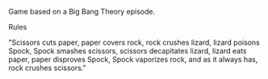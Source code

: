 Game based on a Big Bang Theory episode.

Rules

"Scissors cuts paper,
paper covers rock, 
rock crushes lizard, 
lizard poisons Spock, 
Spock smashes scissors, 
scissors decapitates lizard, 
lizard eats paper, 
paper disproves Spock, 
Spock vaporizes rock, 
and as it always has, rock crushes scissors."
